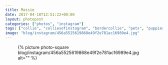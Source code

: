 ```yaml
---
title: Maisie
date: 2017-04-18T12:51:22+00:00
layout: photopost
categories: ["photos", "instagram"]
tags: ["collie", "colliesofinstagram", "bordercollie", "pets", "puppies", "dogoftheday", "doglover", "puppylove", "petstagram", "dogsofig", "dogs_of_instagram", "border", "bordercolliesofinstagram", "petsofinstagram", "puppiesofinstagram", "doglovers", "animals", "sheepdog", "doggy", "doglife", "pup", "instadogs", "instagramdogs", "dogslife", "instapuppy", "dogsofinstaworld", "lovedogs"]
image: "blog/instagram/456a5525619868e49f2e781ac16989e4.jpg"
---
```


<figure class="photo photo--square">
  {% picture photo-square blog/instagram/456a5525619868e49f2e781ac16989e4.jpg alt="" %}
</figure>


